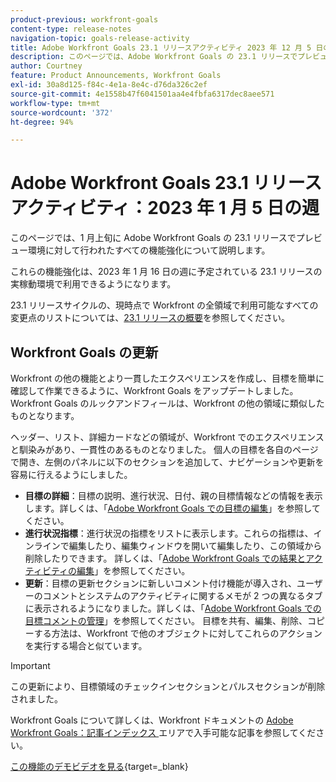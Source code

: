 ```yaml
---
product-previous: workfront-goals
content-type: release-notes
navigation-topic: goals-release-activity
title: Adobe Workfront Goals 23.1 リリースアクティビティ 2023 年 12 月 5 日の週
description: このページでは、Adobe Workfront Goals の 23.1 リリースでプレビュー環境に対して行われたすべての機能強化について説明します。これらの機能強化は、2023年1月16日の週に実稼動環境で利用可能になる予定です。
author: Courtney
feature: Product Announcements, Workfront Goals
exl-id: 30a8d125-f84c-4e1a-8e4c-d76da326c2ef
source-git-commit: 4e1558b47f6041501aa4e4fbfa6317dec8aee571
workflow-type: tm+mt
source-wordcount: '372'
ht-degree: 94%

---
```


# Adobe Workfront Goals 23.1 リリースアクティビティ：2023 年 1 月 5 日の週

このページでは、1 月上旬に Adobe Workfront Goals の 23.1 リリースでプレビュー環境に対して行われたすべての機能強化について説明します。

これらの機能強化は、2023 年 1 月 16 日の週に予定されている 23.1 リリースの実稼動環境で利用できるようになります。

<!-- For a list of all changes available for Workfront Goals at this point in the 21.2 release cycle, see [Adobe Workfront Goals with the 21.2 release](../../../../product-announcements/product-releases/goals-release-activity/goals-21.2-release/goals-release-21-2.md). -->

23.1 リリースサイクルの、現時点で Workfront の全領域で利用可能なすべての変更点のリストについては、[23.1 リリースの概要](/help/quicksilver/product-announcements/product-releases/23.1-release-activity/23-1-release-overview.md)を参照してください。

## Workfront Goals の更新

Workfront の他の機能とより一貫したエクスペリエンスを作成し、目標を簡単に確認して作業できるように、Workfront Goals をアップデートしました。Workfront Goals のルックアンドフィールは、Workfront の他の領域に類似したものとなります。

ヘッダー、リスト、詳細カードなどの領域が、Workfront でのエクスペリエンスと馴染みがあり、一貫性のあるものとなりました。
個人の目標を各自のページで開き、左側のパネルに以下のセクションを追加して、ナビゲーションや更新を容易に行えるようにしました。

* **目標の詳細**：目標の説明、進行状況、日付、親の目標情報などの情報を表示します。詳しくは、「[Adobe Workfront Goals での目標の編集](/help/quicksilver/workfront-goals/goal-management/edit-goals.md)」を参照してください。
* **進行状況指標**：進行状況の指標をリストに表示します。これらの指標は、インラインで編集したり、編集ウィンドウを開いて編集したり、この領域から削除したりできます。 詳しくは、「[Adobe Workfront Goals での結果とアクティビティの編集](/help/quicksilver/workfront-goals/results-and-activities/edit-results-and-activities.md)」を参照してください。
* **更新**：目標の更新セクションに新しいコメント付け機能が導入され、ユーザーのコメントとシステムのアクティビティに関するメモが 2 つの異なるタブに表示されるようになりました。詳しくは、「[Adobe Workfront Goals での目標コメントの管理](/help/quicksilver/workfront-goals/goal-management/manage-goal-comments.md)」を参照してください。
目標を共有、編集、削除、コピーする方法は、Workfront で他のオブジェクトに対してこれらのアクションを実行する場合と似ています。

>[!IMPORTANT]
>
>この更新により、目標領域のチェックインセクションとパルスセクションが削除されました。

Workfront Goals について詳しくは、Workfront ドキュメントの [Adobe Workfront Goals：記事インデックス ](/help/quicksilver/workfront-goals/workfront-goals.md) エリアで入手可能な記事を参照してください。

[この機能のデモビデオを見る](https://video.tv.adobe.com/v/3413327/){target=_blank}